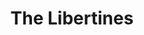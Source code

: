 ---
title: "The Libertines"
summary: "London based rock & roll band , featuring Peter Doherty on vocals/guitar, Carl Barat also on vocals/guitar, John Hassall on bass guitar & Gary Powell on drums."
image: "the-libertines.jpg"
---